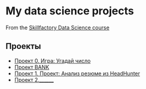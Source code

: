 # My data science projects
From the [Skillfactory Data Science course](https://skillfactory.ru/data-scientist)

## Проекты

* [Проект 0. Игра: Угадай число](https://github.com/artemskorypin/SF_projects/tree/main/project_0)
* [Проект BANK](https://github.com/artemskorypin/SF_projects/tree/main/project_bank)
* [Проект 1. Проект: Анализ резюме из HeadHunter](https://github.com/artemskorypin/SF_projects/tree/main/project_1)
* [Проект 2.______](____)